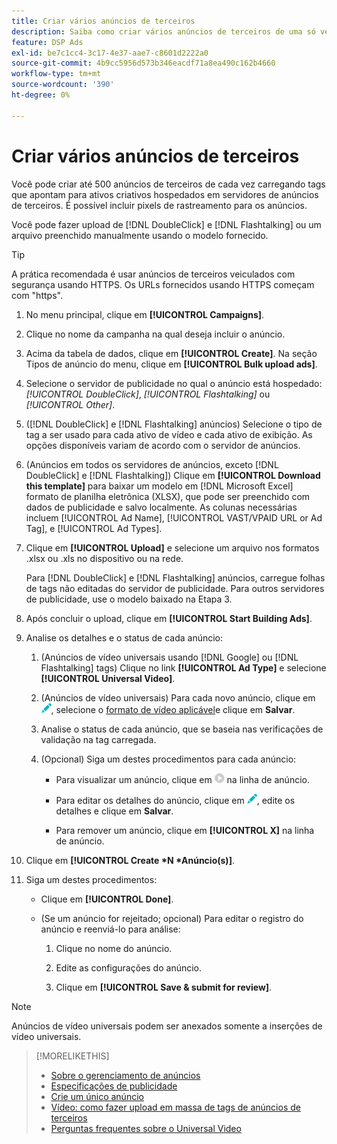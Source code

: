 ```yaml
---
title: Criar vários anúncios de terceiros
description: Saiba como criar vários anúncios de terceiros de uma só vez.
feature: DSP Ads
exl-id: be7c1cc4-3c17-4e37-aae7-c8601d2222a0
source-git-commit: 4b9cc5956d573b346eacdf71a8ea490c162b4660
workflow-type: tm+mt
source-wordcount: '390'
ht-degree: 0%

---
```


# Criar vários anúncios de terceiros

Você pode criar até 500 anúncios de terceiros de cada vez carregando tags que apontam para ativos criativos hospedados em servidores de anúncios de terceiros. É possível incluir pixels de rastreamento para os anúncios.<!-- The bulksheet template for other ad servers says you can include 200. Which is it: 200 or 500? -->

Você pode fazer upload de [!DNL DoubleClick] e [!DNL Flashtalking] ou um arquivo preenchido manualmente usando o modelo fornecido.

>[!TIP]
>
> A prática recomendada é usar anúncios de terceiros veiculados com segurança usando HTTPS. Os URLs fornecidos usando HTTPS começam com &quot;https&quot;.

1. No menu principal, clique em **[!UICONTROL Campaigns]**.

1. Clique no nome da campanha na qual deseja incluir o anúncio.

1. Acima da tabela de dados, clique em **[!UICONTROL Create]**. Na seção Tipos de anúncio do menu, clique em **[!UICONTROL Bulk upload ads]**.

1. Selecione o servidor de publicidade no qual o anúncio está hospedado: *[!UICONTROL DoubleClick]*, *[!UICONTROL Flashtalking]* ou *[!UICONTROL Other]*.

1. ([!DNL DoubleClick] e [!DNL Flashtalking] anúncios) Selecione o tipo de tag a ser usado para cada ativo de vídeo e cada ativo de exibição. As opções disponíveis variam de acordo com o servidor de anúncios.

1. (Anúncios em todos os servidores de anúncios, exceto [!DNL DoubleClick] e [!DNL Flashtalking]) Clique em **[!UICONTROL Download this template]** para baixar um modelo em [!DNL Microsoft Excel] formato de planilha eletrônica (XLSX), que pode ser preenchido com dados de publicidade e salvo localmente. As colunas necessárias incluem [!UICONTROL Ad Name], [!UICONTROL VAST/VPAID URL or Ad Tag], e [!UICONTROL Ad Types].

1. Clique em **[!UICONTROL Upload]** e selecione um arquivo nos formatos .xlsx ou .xls no dispositivo ou na rede.

   Para [!DNL DoubleClick] e [!DNL Flashtalking] anúncios, carregue folhas de tags não editadas do servidor de publicidade. Para outros servidores de publicidade, use o modelo baixado na Etapa 3.

1. Após concluir o upload, clique em **[!UICONTROL Start Building Ads]**.

1. Analise os detalhes e o status de cada anúncio:

   1. (Anúncios de vídeo universais usando [!DNL Google] ou [!DNL Flashtalking] tags) Clique no link **[!UICONTROL Ad Type]** e selecione **[!UICONTROL Universal Video]**.

   1. (Anúncios de vídeo universais) Para cada novo anúncio, clique em ![editar](/help/dsp/assets/edit.png), selecione o [formato de vídeo aplicável](/help/dsp/campaign-management/ads/ad-settings-universal-video.md)e clique em **Salvar**.

   1. Analise o status de cada anúncio, que se baseia nas verificações de validação na tag carregada.

   1. (Opcional) Siga um destes procedimentos para cada anúncio:

      * Para visualizar um anúncio, clique em ![play](/help/dsp/assets/play.png) na linha de anúncio.

      * Para editar os detalhes do anúncio, clique em ![editar](/help/dsp/assets/edit.png), edite os detalhes e clique em **Salvar**.

      * Para remover um anúncio, clique em **[!UICONTROL X]** na linha de anúncio.

1. Clique em **[!UICONTROL Create *N *Anúncio(s)]**.

1. Siga um destes procedimentos:

   * Clique em **[!UICONTROL Done]**.

   * (Se um anúncio for rejeitado; opcional) Para editar o registro do anúncio e reenviá-lo para análise:

      1. Clique no nome do anúncio.

      1. Edite as configurações do anúncio.

      1. Clique em **[!UICONTROL Save & submit for review]**.

>[!NOTE]
>
>Anúncios de vídeo universais podem ser anexados somente a inserções de vídeo universais.

>[!MORELIKETHIS]
>
>* [Sobre o gerenciamento de anúncios](ad-about.md)
>* [Especificações de publicidade](ad-specs.md)
>* [Crie um único anúncio](ad-create.md)
>* [Vídeo: como fazer upload em massa de tags de anúncios de terceiros](https://experienceleague.adobe.com/docs/advertising-learn/tutorials/dsp/bulk-upload-third-party-ad-tags.html)
>* [Perguntas frequentes sobre o Universal Video](/help/dsp/campaign-management/faq-universal-video.md)
